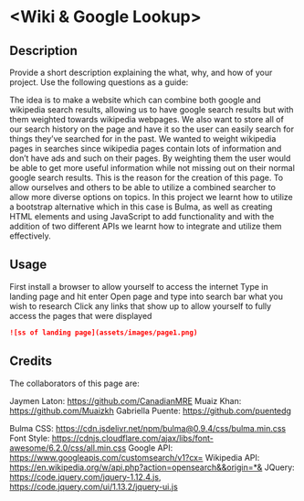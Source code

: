 # <Wiki & Google Lookup>

## Description

Provide a short description explaining the what, why, and how of your project. Use the following questions as a guide:

The idea is to make a website which can combine both google and wikipedia search results, allowing us to have google search results but with them weighted towards wikipedia webpages. We also want to store all of our search history on the page and have it so the user can easily search for things they’ve searched for in the past. We wanted to weight wikipedia pages in searches since wikipedia pages contain lots of information and don’t have ads and such on their pages. By weighting them the user would be able to get more useful information while not missing out on their normal google search results. This is the reason for the creation of this page. To allow ourselves and others to be able to utilize a combined searcher to allow more diverse options on topics. In this project we learnt how to utilize a bootstrap alternative which in this case is Bulma, as well as creating HTML elements and using JavaScript to add functionality and with the addition of two different APIs we learnt how to integrate and utilize them effectively. 

## Usage

First install a browser to allow yourself to access the internet
Type in landing page and hit enter
Open page and type into search bar what you wish to research
Click any links that show up to allow yourself to fully access the pages that were displayed

```md
![ss of landing page](assets/images/page1.png)
```


## Credits

The collaborators of this page are: 

Jaymen Laton: https://github.com/CanadianMRE
Muaiz Khan: https://github.com/Muaizkh
Gabriella Puente: https://github.com/puentedg

Bulma CSS: https://cdn.jsdelivr.net/npm/bulma@0.9.4/css/bulma.min.css
Font Style: https://cdnjs.cloudflare.com/ajax/libs/font-awesome/6.2.0/css/all.min.css
Google API: https://www.googleapis.com/customsearch/v1?cx=
Wikipedia API: https://en.wikipedia.org/w/api.php?action=opensearch&&origin=*&
JQuery: https://code.jquery.com/jquery-1.12.4.js, https://code.jquery.com/ui/1.13.2/jquery-ui.js



